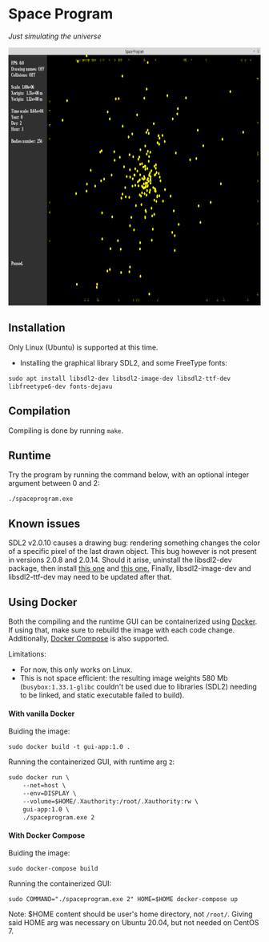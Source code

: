 # Space Program

*Just simulating the universe*

<img src="img/preview.png" alt="preview" width="900" height="515">


## Installation

Only Linux (Ubuntu) is supported at this time.

* Installing the graphical library SDL2, and some FreeType fonts:

```
sudo apt install libsdl2-dev libsdl2-image-dev libsdl2-ttf-dev libfreetype6-dev fonts-dejavu
```


## Compilation

Compiling is done by running ``` make ```.


## Runtime

Try the program by running the command below, with an optional integer argument between 0 and 2:

```
./spaceprogram.exe
```


## Known issues

SDL2 v2.0.10 causes a drawing bug: rendering something changes the color of a specific pixel of the last drawn object. This bug however is not present in versions 2.0.8 and 2.0.14. Should it arise, uninstall the libsdl2-dev package, then install [this one](https://packages.debian.org/sid/libsdl2-2.0-0) and [this one.](https://packages.debian.org/source/sid/libsdl2) Finally, libsdl2-image-dev and libsdl2-ttf-dev may need to be updated after that.


## Using Docker

Both the compiling and the runtime GUI can be containerized using [Docker](https://docs.docker.com/engine/install). If using that, make sure to rebuild the image with each code change. Additionally, [Docker Compose](https://docs.docker.com/compose/install) is also supported.

Limitations:
- For now, this only works on Linux.
- This is not space efficient: the resulting image weights 580 Mb (``` busybox:1.33.1-glibc ``` couldn't be used due to libraries (SDL2) needing to be linked, and static executable failed to build).

#### With vanilla Docker

Buiding the image:

```
sudo docker build -t gui-app:1.0 .
```

Running the containerized GUI, with runtime arg ``` 2 ```:

```
sudo docker run \
	--net=host \
	--env=DISPLAY \
	--volume=$HOME/.Xauthority:/root/.Xauthority:rw \
	gui-app:1.0 \
	./spaceprogram.exe 2
```

#### With Docker Compose

Buiding the image:

```
sudo docker-compose build
```

Running the containerized GUI:

```
sudo COMMAND="./spaceprogram.exe 2" HOME=$HOME docker-compose up
```

Note: $HOME content should be user's home directory, not ``` /root/ ```. Giving said HOME arg was necessary on Ubuntu 20.04, but not needed on CentOS 7.

